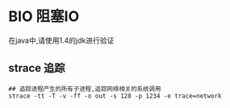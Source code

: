 # BIO 阻塞IO

在java中,请使用1.4的jdk进行验证

## strace 追踪

~~~shell
## 追踪进程产生的所有子进程,追踪网络相关的系统调用
strace -tt -T -v -ff -o out -s 128 -p 1234 -e trace=network
~~~